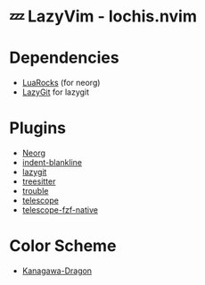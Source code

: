 # 💤 LazyVim - lochis.nvim

# Dependencies
- [LuaRocks](https://luarocks.org/) (for neorg)
- [LazyGit](https://github.com/jesseduffield/lazygit) for lazygit

# Plugins
- [Neorg](https://github.com/nvim-neorg/neorg)
- [indent-blankline](https://github.com/lukas-reineke/indent-blankline.nvim)
- [lazygit](https://github.com/jesseduffield/lazygit)
- [treesitter](https://github.com/nvim-treesitter/nvim-treesitter)
- [trouble](https://github.com/folke/trouble.nvim)
- [telescope](https://github.com/nvim-telescope/telescope.nvim)
- [telescope-fzf-native](https://github.com/nvim-telescope/telescope-fzf-native.nvim)

# Color Scheme
- [Kanagawa-Dragon](https://github.com/rebelot/kanagawa.nvim)
